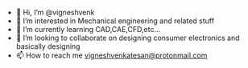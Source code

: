 - 👋 Hi, I’m @vigneshvenk
- 👀 I’m interested in Mechanical engineering and related stuff
- 🌱 I’m currently learning CAD,CAE,CFD,etc...
- 💞️ I’m looking to collaborate on designing consumer electronics and basically designing
- 📫 How to reach me vigneshvenkatesan@protonmail.com

<!---
vigneshvenk/vigneshvenk is a ✨ special ✨ repository because its `README.md` (this file) appears on your GitHub profile.
You can click the Preview link to take a look at your changes.
--->
